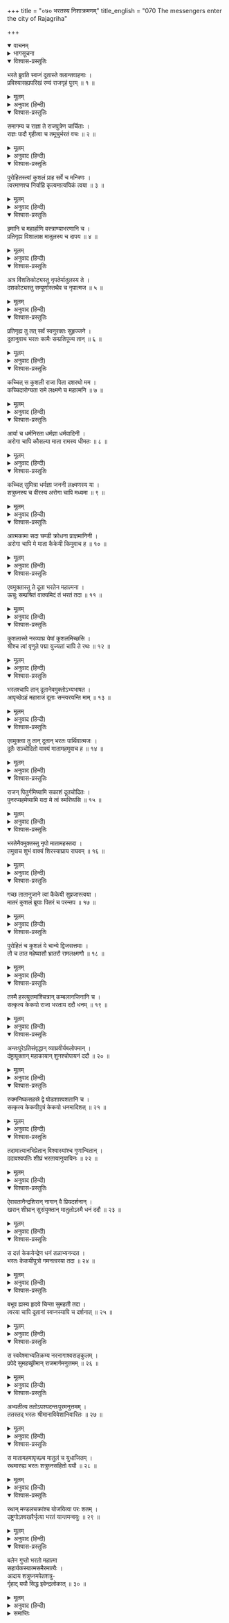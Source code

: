 +++
title = "०७० भरतस्य निशाक्रमणम्"
title_english = "070 The messengers enter the city of Rajagriha"

+++
<details open><summary>वाचनम्</summary>
<div caption="श्रीराम-हरिसीताराममूर्ति-घनपाठिभ्यां वचनम्" class="audioEmbed" src="https://archive.org/download/Ramayana-recitation-Sriram-harisItArAmamUrti-Ghanapaati-v2/Kanda_2/Kanda_2_AYK-070-Bharathasya_Nishakramanam.mp3"></div>
</details>

<details><summary>भागसूचना</summary>

70. दूतोंका भरतको उनके नाना और मामाके लिये उपहारकी वस्तुएँ अर्पित करना और वसिष्ठजीका संदेश सुनाना, भरतका पिता आदिकी कुशल पूछना और नानासे आज्ञा तथा उपहारकी वस्तुएँ पाकर शत्रुघ्नके साथ अयोध्याकी ओर प्रस्थान करना
</details>

<details open><summary>विश्वास-प्रस्तुतिः</summary>

भरते ब्रुवति स्वप्नं दूतास्ते क्लान्तवाहनाः ।  
प्रविश्यासह्यपरिखं रम्यं राजगृहं पुरम् ॥ १ ॥
</details>

<details><summary>मूलम्</summary>

भरते ब्रुवति स्वप्नं दूतास्ते क्लान्तवाहनाः ।  
प्रविश्यासह्यपरिखं रम्यं राजगृहं पुरम् ॥ १ ॥
</details>

<details><summary>अनुवाद (हिन्दी)</summary>

इस प्रकार भरत जब अपने मित्रोंको स्वप्नका वृत्तान्त बता रहे थे, उसी समय थके हुए वाहनोंवाले वे दूत उस रमणीय राजगृहपुरमें प्रविष्ट हुए, जिसकी खाईको लाँघनेका कष्ट शत्रुओंके लिये असह्य था ॥ १ ॥
</details>

<details open><summary>विश्वास-प्रस्तुतिः</summary>

समागम्य च राज्ञा ते राजपुत्रेण चार्चिताः ।  
राज्ञः पादौ गृहीत्वा च तमूचुर्भरतं वचः ॥ २ ॥
</details>

<details><summary>मूलम्</summary>

समागम्य च राज्ञा ते राजपुत्रेण चार्चिताः ।  
राज्ञः पादौ गृहीत्वा च तमूचुर्भरतं वचः ॥ २ ॥
</details>

<details><summary>अनुवाद (हिन्दी)</summary>

नगरमें आकर वे दूत केकयदेशके राजा और राजकुमारसे मिले तथा उन दोनोंने भी उनका सत्कार किया । फिर वे भावी राजा भरतके चरणोंका स्पर्श करके उनसे इस प्रकार बोले— ॥ २ ॥
</details>

<details open><summary>विश्वास-प्रस्तुतिः</summary>

पुरोहितस्त्वां कुशलं प्राह सर्वे च मन्त्रिणः ।  
त्वरमाणश्च निर्याहि कृत्यमात्ययिकं त्वया ॥ ३ ॥
</details>

<details><summary>मूलम्</summary>

पुरोहितस्त्वां कुशलं प्राह सर्वे च मन्त्रिणः ।  
त्वरमाणश्च निर्याहि कृत्यमात्ययिकं त्वया ॥ ३ ॥
</details>

<details><summary>अनुवाद (हिन्दी)</summary>

‘कुमार! पुरोहितजी तथा समस्त मन्त्रियोंने आपसे कुशल-मङ्गल कहा है । अब आप यहाँसे शीघ्र चलिये । अयोध्यामें आपसे अत्यन्त आवश्यक कार्य है ॥ ३ ॥
</details>

<details open><summary>विश्वास-प्रस्तुतिः</summary>

इमानि च महार्हाणि वस्त्राण्याभरणानि च ।  
प्रतिगृह्य विशालाक्ष मातुलस्य च दापय ॥ ४ ॥
</details>

<details><summary>मूलम्</summary>

इमानि च महार्हाणि वस्त्राण्याभरणानि च ।  
प्रतिगृह्य विशालाक्ष मातुलस्य च दापय ॥ ४ ॥
</details>

<details><summary>अनुवाद (हिन्दी)</summary>

‘विशाल नेत्रोंवाले राजकुमार! ये बहुमूल्य वस्त्र और आभूषण आप स्वयं भी ग्रहण कीजिये और अपने मामाको भी दीजिये ॥ ४ ॥
</details>

<details open><summary>विश्वास-प्रस्तुतिः</summary>

अत्र विंशतिकोट्यस्तु नृपतेर्मातुलस्य ते ।  
दशकोट्यस्तु सम्पूर्णास्तथैव च नृपात्मज ॥ ५ ॥
</details>

<details><summary>मूलम्</summary>

अत्र विंशतिकोट्यस्तु नृपतेर्मातुलस्य ते ।  
दशकोट्यस्तु सम्पूर्णास्तथैव च नृपात्मज ॥ ५ ॥
</details>

<details><summary>अनुवाद (हिन्दी)</summary>

‘राजकुमार! यहाँ जो बहुमूल्य सामग्री लायी गयी है, इसमें बीस करोड़की लागतका सामान आपके नाना केकेयनरेशके लिये है और पूरे दस करोड़की लागतका सामान आपके मामाके लिये है’ ॥ ५ ॥
</details>

<details open><summary>विश्वास-प्रस्तुतिः</summary>

प्रतिगृह्य तु तत् सर्वं स्वनुरक्तः सुहृज्जने ।  
दूतानुवाच भरतः कामैः सम्प्रतिपूज्य तान् ॥ ६ ॥
</details>

<details><summary>मूलम्</summary>

प्रतिगृह्य तु तत् सर्वं स्वनुरक्तः सुहृज्जने ।  
दूतानुवाच भरतः कामैः सम्प्रतिपूज्य तान् ॥ ६ ॥
</details>

<details><summary>अनुवाद (हिन्दी)</summary>

वे सारी वस्तुएँ लेकर मामा आदि सुहृदोंमें अनुराग रखनेवाले भरतने उन्हें भेंट कर दीं । तत्पश्चात् इच्छानुसार वस्तुएँ देकर दूतोंका सत्कार करनेके अनन्तर उनसे इस प्रकार कहा— ॥ ६ ॥
</details>

<details open><summary>विश्वास-प्रस्तुतिः</summary>

कच्चित् स कुशली राजा पिता दशरथो मम ।  
कच्चिदारोग्यता रामे लक्ष्मणे च महात्मनि ॥ ७ ॥
</details>

<details><summary>मूलम्</summary>

कच्चित् स कुशली राजा पिता दशरथो मम ।  
कच्चिदारोग्यता रामे लक्ष्मणे च महात्मनि ॥ ७ ॥
</details>

<details><summary>अनुवाद (हिन्दी)</summary>

‘मेरे पिता महाराज दशरथ सकुशल तो हैं न? महात्मा श्रीराम और लक्ष्मण नीरोग तो हैं न? ॥ ७ ॥
</details>

<details open><summary>विश्वास-प्रस्तुतिः</summary>

आर्या च धर्मनिरता धर्मज्ञा धर्मवादिनी ।  
अरोगा चापि कौसल्या माता रामस्य धीमतः ॥ ८ ॥
</details>

<details><summary>मूलम्</summary>

आर्या च धर्मनिरता धर्मज्ञा धर्मवादिनी ।  
अरोगा चापि कौसल्या माता रामस्य धीमतः ॥ ८ ॥
</details>

<details><summary>अनुवाद (हिन्दी)</summary>

‘धर्मको जानने और धर्मकी ही चर्चा करनेवाली बुद्धिमान् श्रीरामकी माता धर्मपरायणा आर्या कौसल्याको तो कोई रोग या कष्ट नहीं है? ॥ ८ ॥
</details>

<details open><summary>विश्वास-प्रस्तुतिः</summary>

कच्चित् सुमित्रा धर्मज्ञा जननी लक्ष्मणस्य या ।  
शत्रुघ्नस्य च वीरस्य अरोगा चापि मध्यमा ॥ ९ ॥
</details>

<details><summary>मूलम्</summary>

कच्चित् सुमित्रा धर्मज्ञा जननी लक्ष्मणस्य या ।  
शत्रुघ्नस्य च वीरस्य अरोगा चापि मध्यमा ॥ ९ ॥
</details>

<details><summary>अनुवाद (हिन्दी)</summary>

‘क्या वीर लक्ष्मण और शत्रुघ्नकी जननी मेरी मझली माता धर्मज्ञा सुमित्रा स्वस्थ और सुखी हैं? ॥ ९ ॥
</details>

<details open><summary>विश्वास-प्रस्तुतिः</summary>

आत्मकामा सदा चण्डी क्रोधना प्राज्ञमानिनी ।  
अरोगा चापि मे माता कैकेयी किमुवाच ह ॥ १० ॥
</details>

<details><summary>मूलम्</summary>

आत्मकामा सदा चण्डी क्रोधना प्राज्ञमानिनी ।  
अरोगा चापि मे माता कैकेयी किमुवाच ह ॥ १० ॥
</details>

<details><summary>अनुवाद (हिन्दी)</summary>

‘जो सदा अपना ही स्वार्थ सिद्ध करना चाहती और अपनेको बड़ी बुद्धिमती समझती है, उस उग्र स्वभाववाली कोपशीला मेरी माता कैकेयीको तो कोई कष्ट नहीं है? उसने क्या कहा है?’ ॥ १० ॥
</details>

<details open><summary>विश्वास-प्रस्तुतिः</summary>

एवमुक्तास्तु ते दूता भरतेन महात्मना ।  
ऊचुः सम्प्रश्रितं वाक्यमिदं तं भरतं तदा ॥ ११ ॥
</details>

<details><summary>मूलम्</summary>

एवमुक्तास्तु ते दूता भरतेन महात्मना ।  
ऊचुः सम्प्रश्रितं वाक्यमिदं तं भरतं तदा ॥ ११ ॥
</details>

<details><summary>अनुवाद (हिन्दी)</summary>

महात्मा भरतके इस प्रकार पूछनेपर उस समय दूतोंने विनयपूर्वक उनसे यह बात कही— ॥ ११ ॥
</details>

<details open><summary>विश्वास-प्रस्तुतिः</summary>

कुशलास्ते नरव्याघ्र येषां कुशलमिच्छसि ।  
श्रीश्च त्वां वृणुते पद्मा युज्यतां चापि ते रथः ॥ १२ ॥
</details>

<details><summary>मूलम्</summary>

कुशलास्ते नरव्याघ्र येषां कुशलमिच्छसि ।  
श्रीश्च त्वां वृणुते पद्मा युज्यतां चापि ते रथः ॥ १२ ॥
</details>

<details><summary>अनुवाद (हिन्दी)</summary>

‘पुरुषसिंह! आपको जिनका कुशल-मङ्गल अभिप्रेत है, वे सकुशल हैं । हाथमें कमल लिये रहनेवाली लक्ष्मी (शोभा) आपका वरण कर रही है । अब यात्राके लिये शीघ्र ही आपका रथ जुतकर तैयार हो जाना चाहिये’ ॥ १२ ॥
</details>

<details open><summary>विश्वास-प्रस्तुतिः</summary>

भरतश्चापि तान् दूतानेवमुक्तोऽभ्यभाषत ।  
आपृच्छेऽहं महाराजं दूताः सन्त्वरयन्ति माम् ॥ १३ ॥
</details>

<details><summary>मूलम्</summary>

भरतश्चापि तान् दूतानेवमुक्तोऽभ्यभाषत ।  
आपृच्छेऽहं महाराजं दूताः सन्त्वरयन्ति माम् ॥ १३ ॥
</details>

<details><summary>अनुवाद (हिन्दी)</summary>

उन दूतोंके ऐसा कहनेपर भरतने उनसे कहा—‘अच्छा मैं महाराजसे पूछता हूँ कि दूत मुझसे शीघ्र अयोध्या चलनेके लिये कह रहे हैं । आपकी क्या आज्ञा है?’ ॥ १३ ॥
</details>

<details open><summary>विश्वास-प्रस्तुतिः</summary>

एवमुक्त्वा तु तान् दूतान् भरतः पार्थिवात्मजः ।  
दूतैः सञ्चोदितो वाक्यं मातामहमुवाच ह ॥ १४ ॥
</details>

<details><summary>मूलम्</summary>

एवमुक्त्वा तु तान् दूतान् भरतः पार्थिवात्मजः ।  
दूतैः सञ्चोदितो वाक्यं मातामहमुवाच ह ॥ १४ ॥
</details>

<details><summary>अनुवाद (हिन्दी)</summary>

दूतोंसे ऐसा कहकर राजकुमार भरत उनसे प्रेरित हो नानाके पास जाकर बोले— ॥ १४ ॥
</details>

<details open><summary>विश्वास-प्रस्तुतिः</summary>

राजन् पितुर्गमिष्यामि सकाशं दूतचोदितः ।  
पुनरप्यहमेष्यामि यदा मे त्वं स्मरिष्यसि ॥ १५ ॥
</details>

<details><summary>मूलम्</summary>

राजन् पितुर्गमिष्यामि सकाशं दूतचोदितः ।  
पुनरप्यहमेष्यामि यदा मे त्वं स्मरिष्यसि ॥ १५ ॥
</details>

<details><summary>अनुवाद (हिन्दी)</summary>

‘राजन्! मैं दूतोंके कहनेसे इस समय पिताजीके पास जा रहा हूँ । पुनः जब आप मुझे याद करेंगे, यहाँ आ जाऊँगा’ ॥
</details>

<details open><summary>विश्वास-प्रस्तुतिः</summary>

भरतेनैवमुक्तस्तु नृपो मातामहस्तदा ।  
तमुवाच शुभं वाक्यं शिरस्याघ्राय राघवम् ॥ १६ ॥
</details>

<details><summary>मूलम्</summary>

भरतेनैवमुक्तस्तु नृपो मातामहस्तदा ।  
तमुवाच शुभं वाक्यं शिरस्याघ्राय राघवम् ॥ १६ ॥
</details>

<details><summary>अनुवाद (हिन्दी)</summary>

भरतके ऐसा कहनेपर नाना केकयनरेशने उस समय उन रघुकुलभूषण भरतका मस्तक सूँघकर यह शुभ वचन कहा— ॥ १६ ॥
</details>

<details open><summary>विश्वास-प्रस्तुतिः</summary>

गच्छ तातानुजाने त्वां कैकेयी सुप्रजास्त्वया ।  
मातरं कुशलं ब्रूयाः पितरं च परन्तप ॥ १७ ॥
</details>

<details><summary>मूलम्</summary>

गच्छ तातानुजाने त्वां कैकेयी सुप्रजास्त्वया ।  
मातरं कुशलं ब्रूयाः पितरं च परन्तप ॥ १७ ॥
</details>

<details><summary>अनुवाद (हिन्दी)</summary>

‘तात! जाओ, मैं तुम्हें आज्ञा देता हूँ । तुम्हें पाकर कैकेयी उत्तम संतानवाली हो गयी । शत्रुओंको संताप देनेवाले वीर! तुम अपनी माता और पितासे यहाँका कुशल-समाचार कहना ॥ १७ ॥
</details>

<details open><summary>विश्वास-प्रस्तुतिः</summary>

पुरोहितं च कुशलं ये चान्ये द्विजसत्तमाः ।  
तौ च तात महेष्वासौ भ्रातरौ रामलक्ष्मणौ ॥ १८ ॥
</details>

<details><summary>मूलम्</summary>

पुरोहितं च कुशलं ये चान्ये द्विजसत्तमाः ।  
तौ च तात महेष्वासौ भ्रातरौ रामलक्ष्मणौ ॥ १८ ॥
</details>

<details><summary>अनुवाद (हिन्दी)</summary>

‘तात! अपने पुरोहितजीसे तथा अन्य जो श्रेष्ठ ब्राह्मण हों, उनसे भी मेरा कुशल-मङ्गल कहना । उन महाधनुर्धर दोनों भाई श्रीराम और लक्ष्मणसे भी यहाँका कुशल-समाचार सुना देना’ ॥ १८ ॥
</details>

<details open><summary>विश्वास-प्रस्तुतिः</summary>

तस्मै हस्त्युत्तमांश्चित्रान् कम्बलानजिनानि च ।  
सत्कृत्य केकयो राजा भरताय ददौ धनम् ॥ १९ ॥
</details>

<details><summary>मूलम्</summary>

तस्मै हस्त्युत्तमांश्चित्रान् कम्बलानजिनानि च ।  
सत्कृत्य केकयो राजा भरताय ददौ धनम् ॥ १९ ॥
</details>

<details><summary>अनुवाद (हिन्दी)</summary>

ऐसा कहकर केकयनरेशने भरतका सत्कार करके उन्हें बहुत-से उत्तम हाथी, विचित्र कालीन, मृगचर्म और बहुत-सा धन दिये ॥ १९ ॥
</details>

<details open><summary>विश्वास-प्रस्तुतिः</summary>

अन्तःपुरेऽतिसंवृद्धान् व्याघ्रवीर्यबलोपमान् ।  
दंष्ट्रायुक्तान् महाकायान् शुनश्चोपायनं ददौ ॥ २० ॥
</details>

<details><summary>मूलम्</summary>

अन्तःपुरेऽतिसंवृद्धान् व्याघ्रवीर्यबलोपमान् ।  
दंष्ट्रायुक्तान् महाकायान् शुनश्चोपायनं ददौ ॥ २० ॥
</details>

<details><summary>अनुवाद (हिन्दी)</summary>

जो अन्तःपुरमें पाल-पोसकर बड़े किये गये थे, बल और पराक्रममें बाघोंके समान थे, जिनकी दाढ़ें बड़ी-बड़ी और काया विशाल थी, ऐसे बहुत-से कुत्ते भी केकयनरेशने भरतको भेंटमें दिये ॥ २० ॥
</details>

<details open><summary>विश्वास-प्रस्तुतिः</summary>

रुक्मनिष्कसहस्रे द्वे षोडशाश्वशतानि च ।  
सत्कृत्य केकयीपुत्रं केकयो धनमादिशत् ॥ २१ ॥
</details>

<details><summary>मूलम्</summary>

रुक्मनिष्कसहस्रे द्वे षोडशाश्वशतानि च ।  
सत्कृत्य केकयीपुत्रं केकयो धनमादिशत् ॥ २१ ॥
</details>

<details><summary>अनुवाद (हिन्दी)</summary>

दो हजार सोनेकी मोहरें और सोलह सौ घोड़े भी दिये । इस प्रकार केकयनरेशने केकयीकुमार भरतको सत्कारपूर्वक बहुत-सा धन दिया ॥ २१ ॥
</details>

<details open><summary>विश्वास-प्रस्तुतिः</summary>

तदामात्यानभिप्रेतान् विश्वास्यांश्च गुणान्वितान् ।  
ददावश्वपतिः शीघ्रं भरतायानुयायिनः ॥ २२ ॥
</details>

<details><summary>मूलम्</summary>

तदामात्यानभिप्रेतान् विश्वास्यांश्च गुणान्वितान् ।  
ददावश्वपतिः शीघ्रं भरतायानुयायिनः ॥ २२ ॥
</details>

<details><summary>अनुवाद (हिन्दी)</summary>

उस समय केकयनरेश अश्वपतिने अपने अभीष्ट, विश्वासपात्र और गुणवान् मन्त्रियोंको भरतके साथ जानेके लिये शीघ्र आज्ञा दी ॥ २२ ॥
</details>

<details open><summary>विश्वास-प्रस्तुतिः</summary>

ऐरावतानैन्द्रशिरान् नागान् वै प्रियदर्शनान् ।  
खरान् शीघ्रान् सुसंयुक्तान् मातुलोऽस्मै धनं ददौ ॥ २३ ॥
</details>

<details><summary>मूलम्</summary>

ऐरावतानैन्द्रशिरान् नागान् वै प्रियदर्शनान् ।  
खरान् शीघ्रान् सुसंयुक्तान् मातुलोऽस्मै धनं ददौ ॥ २३ ॥
</details>

<details><summary>अनुवाद (हिन्दी)</summary>

भरतके मामाने उन्हें उपहारमें दिये जानेवाले फलके रूपमें इरावान् पर्वत और इन्द्रशिर नामक स्थानके आस-पास उत्पन्न होनेवाले बहुत-से सुन्दर-सुन्दर हाथी तथा तेज चलनेवाले सुशिक्षित खच्चर दिये ॥ २३ ॥
</details>

<details open><summary>विश्वास-प्रस्तुतिः</summary>

स दत्तं केकयेन्द्रेण धनं तन्नाभ्यनन्दत ।  
भरतः केकयीपुत्रो गमनत्वरया तदा ॥ २४ ॥
</details>

<details><summary>मूलम्</summary>

स दत्तं केकयेन्द्रेण धनं तन्नाभ्यनन्दत ।  
भरतः केकयीपुत्रो गमनत्वरया तदा ॥ २४ ॥
</details>

<details><summary>अनुवाद (हिन्दी)</summary>

उस समय जानेकी जल्दी होनेके कारण केकयीपुत्र भरतने केकयराजके दिये हुए उस धनका अभिनन्दन नहीं किया ॥ २४ ॥
</details>

<details open><summary>विश्वास-प्रस्तुतिः</summary>

बभूव ह्यस्य हृदये चिन्ता सुमहती तदा ।  
त्वरया चापि दूतानां स्वप्नस्यापि च दर्शनात् ॥ २५ ॥
</details>

<details><summary>मूलम्</summary>

बभूव ह्यस्य हृदये चिन्ता सुमहती तदा ।  
त्वरया चापि दूतानां स्वप्नस्यापि च दर्शनात् ॥ २५ ॥
</details>

<details><summary>अनुवाद (हिन्दी)</summary>

उस अवसरपर उनके हृदयमें बड़ी भारी चिन्ता हो रही थी । इसके दो कारण थे, एक तो दूत वहाँसे चलनेकी जल्दी मचा रहे थे, दूसरे उन्हें दुःस्वप्नका दर्शन भी हुआ था ॥
</details>

<details open><summary>विश्वास-प्रस्तुतिः</summary>

स स्ववेश्माभ्यतिक्रम्य नरनागाश्वसङ्कुलम् ।  
प्रपेदे सुमहच्छ्रीमान् राजमार्गमनुत्तमम् ॥ २६ ॥
</details>

<details><summary>मूलम्</summary>

स स्ववेश्माभ्यतिक्रम्य नरनागाश्वसङ्कुलम् ।  
प्रपेदे सुमहच्छ्रीमान् राजमार्गमनुत्तमम् ॥ २६ ॥
</details>

<details><summary>अनुवाद (हिन्दी)</summary>

वे यात्राकी तैयारीके लिये पहले अपने आवास-स्थानपर गये । फिर वहाँसे निकलकर मनुष्यों, हाथियों और घोड़ोंसे भरे हुए परम उत्तम राजमार्गपर गये । उस समय भरतजीके पास बहुत बड़ी सम्पत्ति जुट गयी थी ॥
</details>

<details open><summary>विश्वास-प्रस्तुतिः</summary>

अभ्यतीत्य ततोऽपश्यदन्तःपुरमनुत्तमम् ।  
ततस्तद् भरतः श्रीमानाविवेशानिवारितः ॥ २७ ॥
</details>

<details><summary>मूलम्</summary>

अभ्यतीत्य ततोऽपश्यदन्तःपुरमनुत्तमम् ।  
ततस्तद् भरतः श्रीमानाविवेशानिवारितः ॥ २७ ॥
</details>

<details><summary>अनुवाद (हिन्दी)</summary>

सड़कको पार करके श्रीमान् भरतने राजभवनके परम उत्तम अन्तःपुरका दर्शन किया और उसमें वे बेरोक-टोक घुस गये ॥ २७ ॥
</details>

<details open><summary>विश्वास-प्रस्तुतिः</summary>

स मातामहमापृच्छ्य मातुलं च युधाजितम् ।  
रथमारुह्य भरतः शत्रुघ्नसहितो ययौ ॥ २८ ॥
</details>

<details><summary>मूलम्</summary>

स मातामहमापृच्छ्य मातुलं च युधाजितम् ।  
रथमारुह्य भरतः शत्रुघ्नसहितो ययौ ॥ २८ ॥
</details>

<details><summary>अनुवाद (हिन्दी)</summary>

वहाँ नाना, नानी, मामा युधाजित् और मामीसे विदा ले शत्रुघ्नसहित रथपर सवार हो भरतने यात्रा आरम्भ की ॥ २८ ॥
</details>

<details open><summary>विश्वास-प्रस्तुतिः</summary>

रथान् मण्डलचक्रांश्च योजयित्वा परः शतम् ।  
उष्ट्रगोऽश्वखरैर्भृत्या भरतं यान्तमन्वयुः ॥ २९ ॥
</details>

<details><summary>मूलम्</summary>

रथान् मण्डलचक्रांश्च योजयित्वा परः शतम् ।  
उष्ट्रगोऽश्वखरैर्भृत्या भरतं यान्तमन्वयुः ॥ २९ ॥
</details>

<details><summary>अनुवाद (हिन्दी)</summary>

गोलाकार पहियेवाले सौसे भी अधिक रथोंमें ऊँट, बैल, घोड़े और खच्चर जोतकर सेवकोंने जाते हुए भरतका अनुसरण किया ॥ २९ ॥
</details>

<details open><summary>विश्वास-प्रस्तुतिः</summary>

बलेन गुप्तो भरतो महात्मा  
सहार्यकस्यात्मसमैरमात्यैः ।  
आदाय शत्रुघ्नमपेतशत्रु-  
र्गृहाद् ययौ सिद्ध इवेन्द्रलोकात् ॥ ३० ॥
</details>

<details><summary>मूलम्</summary>

बलेन गुप्तो भरतो महात्मा  
सहार्यकस्यात्मसमैरमात्यैः ।  
आदाय शत्रुघ्नमपेतशत्रु-  
र्गृहाद् ययौ सिद्ध इवेन्द्रलोकात् ॥ ३० ॥
</details>

<details><summary>अनुवाद (हिन्दी)</summary>

शत्रुहीन महामना भरत अपनी और मामाकी सेनासे सुरक्षित हो शत्रुघ्नको अपने साथ रथपर लेकर नानाके अपने ही समान माननीय मन्त्रियोंके साथ मामाके घरसे चले; मानो कोई सिद्ध पुरुष इन्द्रलोकसे किसी अन्य स्थानके लिये प्रस्थित हुआ हो ॥ ३० ॥
</details>

<details><summary>समाप्तिः</summary>

इत्यार्षे श्रीमद्रामायणे वाल्मीकीये आदिकाव्येऽयोध्याकाण्डे सप्ततितमः सर्गः ॥ ७० ॥  
इस प्रकार श्रीवाल्मीकिनिर्मित आर्षरामायण आदिकाव्यके अयोध्याकाण्डमें सत्तरवाँ सर्ग पूरा हुआ ॥ ७० ॥
</details>

